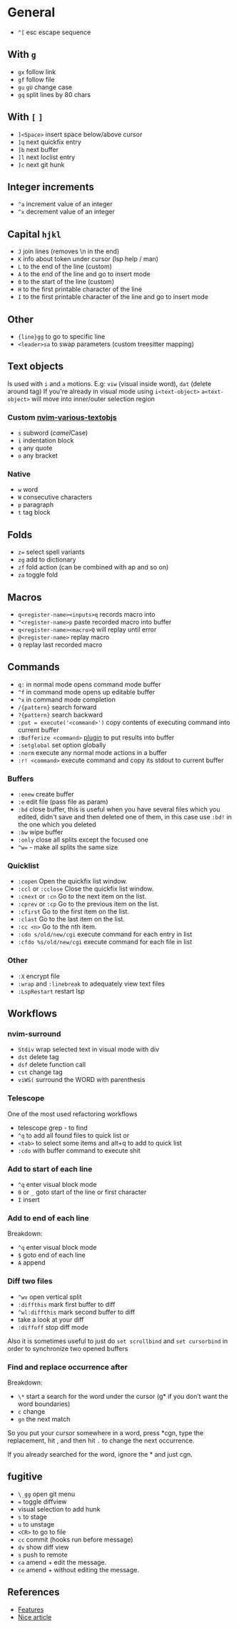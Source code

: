 # General

- `^[` esc escape sequence

## With `g`

- `gx` follow link
- `gf` follow file
- `gu` `gU` change case
- `gq` split lines by 80 chars

## With `[` `]`

- `]<Space>` insert space below/above cursor
- `]q` next quickfix entry
- `]b` next buffer
- `]l` next loclist entry
- `]c` next git hunk

## Integer increments

- `^a` increment value of an integer
- `^x` decrement value of an integer

## Capital `hjkl`

- `J` join lines (removes \n in the end)
- `K` info about token under cursor (lsp help / man)
- `L` to the end of the line (custom)
- `A` to the end of the line and go to insert mode
- `0` to the start of the line (custom)
- `H` to the first printable character of the line
- `I` to the first printable character of the line and go to insert mode

## Other

- `{line}gg` to go to specific line
- `<leader>sa` to swap parameters (custom treesitter mapping)

## Text objects

Is used with `i` and `a` motions. E.g: `viw` (visual inside word), `dat` (delete around tag)
If you're already in visual mode using `i<text-object>` `a<text-object>` will move into inner/outer selection region

### Custom [nvim-various-textobjs](https://github.com/chrisgrieser/nvim-various-textobjs)

- `s` subword (*camel*Case)
- `i` indentation block
- `q` any quote
- `o` any bracket

### Native

- `w` word
- `W` consecutive characters
- `p` paragraph
- `t` tag block

## Folds

- `z=` select spell variants
- `zg` add to dictionary
- `zf` fold action (can be combined with ap and so on)
- `za` toggle fold

## Macros

- `q<register-name><inputs>q` records macro into <register-name>
- `"<register-name>p` paste recorded macro into buffer
- `q<register-name><macro>Q` <macro> will replay until error
- `@<register-name>` replay macro
- `Q` replay last recorded macro

## Commands

- `q:` in normal mode opens command mode buffer
- `^f` in command mode opens up editable buffer
- `^x` in command mode completion
- `/{pattern}` search forward
- `?{pattern}` search backward
- `:put = execute('<command>')` copy contents of executing command into current buffer
- `:Bufferize <command>` [plugin](https://github.com/AndrewRadev/bufferize.vim) to put results into buffer
- `:setglobal` set option globally
- `:norm` execute any normal mode actions in a buffer
- `:r! <command>` execute command and copy its stdout to current buffer

### Buffers

- `:enew` create buffer
- `:e` edit file (pass file as param)
- `:bd` close buffer, this is useful when you have several files which you
  edited, didn't save and then deleted one of them, in this case use `:bd!` in
  the one which you deleted
- `:bw` wipe buffer
- `:only` close all splits except the focused one
- `^w=` - make all splits the same size

### Quicklist

- `:copen` Open the quickfix list window.
- `:ccl` or `:cclose` Close the quickfix list window.
- `:cnext` or `:cn` Go to the next item on the list.
- `:cprev` or `:cp` Go to the previous item on the list.
- `:cfirst` Go to the first item on the list.
- `:clast` Go to the last item on the list.
- `:cc <n>` Go to the nth item.
- `:cdo s/old/new/cgi` execute command for each entry in list
- `:cfdo %s/old/new/cgi` execute command for each file in list

### Other

- `:X` encrypt file
- `:wrap` and `:linebreak` to adequately view text files
- `:LspRestart` restart lsp

## Workflows

### nvim-surround

- `Stdiv` wrap selected text in visual mode with div
- `dst` delete tag
- `dsf` delete function call
- `cst` change tag
- `viWS(` surround the WORD with parenthesis

### Telescope

One of the most used refactoring workflows

- telescope grep - to find
- `^q` to add all found files to quick list or
- `<tab>` to select some items and alt+q to add to quick list
- `:cdo` with buffer command to execute shit

### Add to start of each line

- `^q` enter visual block mode
- `0` or `_` goto start of the line or first character
- `I` insert

### Add to end of each line

Breakdown:

- `^q` enter visual block mode
- `$` goto end of each line
- `A` append

### Diff two files

- `^wv` open vertical split
- `:diffthis` mark first buffer to diff
- `^wl:diffthis` mark second buffer to diff
- take a look at your diff
- `:diffoff` stop diff mode

Also it is sometimes useful to just do `set scrollbind` and `set cursorbind` in
order to synchronize two opened buffers

### Find and replace occurrence after

Breakdown:

- `\*` start a search for the word under the cursor (g\* if you don’t want the word boundaries)
- `c` change
- `gn` the next match

So you put your cursor somewhere in a word, press \*cgn, type the replacement,
hit <esc>, and then hit `.` to change the next occurrence.

If you already searched for the word, ignore the \* and just cgn.

## fugitive

- `\_gg` open git menu
- `=` toggle diffview
- visual selection to add hunk
- `s` to stage
- `u` to unstage
- `<CR>` to go to file
- `cc` commit (hooks run before message)
- `dv` show diff view
- `s` push to remote
- `ca` amend + edit the message.
- `ce` amend + without editing the message.

## References

- [Features](https://www.youtube.com/watch?v=gccGjwTZA7k)
- [Nice article](https://www.barbarianmeetscoding.com/boost-your-coding-fu-with-vscode-and-vim/moving-blazingly-fast-with-the-core-vim-motions/)
